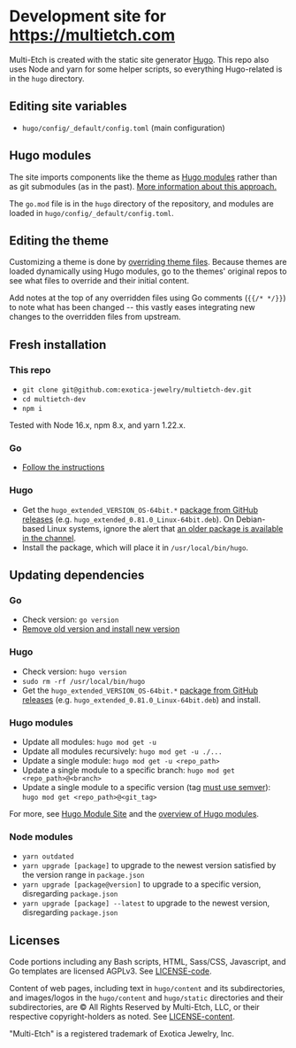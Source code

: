 # Development site for https://multietch.com

Multi-Etch is created with the static site generator [Hugo](http://gohugo.io).
This repo also uses Node and yarn for some helper scripts, so everything
Hugo-related is in the `hugo` directory.

## Editing site variables

- `hugo/config/_default/config.toml` (main configuration)

## Hugo modules

The site imports components like the theme as
[Hugo modules](https://gohugo.io/hugo-modules/) rather than as git submodules
(as in the past).
[More information about this approach.](https://github.com/rootwork/hugo-module-site)

The `go.mod` file is in the `hugo` directory of the repository, and modules are
loaded in `hugo/config/_default/config.toml`.

## Editing the theme

Customizing a theme is done by
[overriding theme files](https://gohugo.io/hugo-modules/theme-components/).
Because themes are loaded dynamically using Hugo modules, go to the themes'
original repos to see what files to override and their initial content.

Add notes at the top of any overridden files using Go comments (`{{/* */}}`) to
note what has been changed -- this vastly eases integrating new changes to the
overridden files from upstream.

## Fresh installation

### This repo

- `git clone git@github.com:exotica-jewelry/multietch-dev.git`
- `cd multietch-dev`
- `npm i`

Tested with Node 16.x, npm 8.x, and yarn 1.22.x.

### Go

- [Follow the instructions](https://golang.org/doc/install)

### Hugo

- Get the `hugo_extended_VERSION_OS-64bit.*`
  [package from GitHub releases](https://github.com/gohugoio/hugo/releases)
  (e.g. `hugo_extended_0.81.0_Linux-64bit.deb`). On Debian-based Linux systems,
  ignore the alert that
  [an older package is available in the channel](https://gohugo.io/getting-started/installing#debian-and-ubuntu).
- Install the package, which will place it in `/usr/local/bin/hugo`.

## Updating dependencies

### Go

- Check version: `go version`
- [Remove old version and install new version](https://gist.github.com/nikhita/432436d570b89cab172dcf2894465753)

### Hugo

- Check version: `hugo version`
- `sudo rm -rf /usr/local/bin/hugo`
- Get the `hugo_extended_VERSION_OS-64bit.*`
  [package from GitHub releases](https://github.com/gohugoio/hugo/releases)
  (e.g. `hugo_extended_0.81.0_Linux-64bit.deb`) and install.

### Hugo modules

- Update all modules: `hugo mod get -u`
- Update all modules recursively: `hugo mod get -u ./...`
- Update a single module: `hugo mod get -u <repo_path>`
- Update a single module to a specific branch:
  `hugo mod get <repo_path>@<branch>`
- Update a single module to a specific version (tag
  [must use semver](https://go.dev/doc/modules/version-numbers)):
  `hugo mod get <repo_path>@<git_tag>`

For more, see [Hugo Module Site](https://github.com/rootwork/hugo-module-site)
and the [overview of Hugo modules](https://gohugo.io/hugo-modules/).

### Node modules

- `yarn outdated`
- `yarn upgrade [package]` to upgrade to the newest version satisfied by the
  version range in `package.json`
- `yarn upgrade [package@version]` to upgrade to a specific version,
  disregarding `package.json`
- `yarn upgrade [package] --latest` to upgrade to the newest version,
  disregarding `package.json`

## Licenses

Code portions including any Bash scripts, HTML, Sass/CSS, Javascript, and Go
templates are licensed AGPLv3. See [LICENSE-code](LICENSE-code).

Content of web pages, including text in `hugo/content` and its subdirectories,
and images/logos in the `hugo/content` and `hugo/static` directories and their
subdirectories, are © All Rights Reserved by Multi-Etch, LLC, or their
respective copyright-holders as noted. See [LICENSE-content](LICENSE-content).

"Multi-Etch" is a registered trademark of Exotica Jewelry, Inc.
